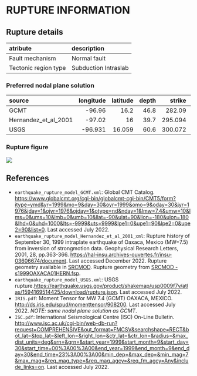 # RUPTURE INFORMATION
    
## Rupture details

| atribute             | description          |
|:---------------------|:---------------------|
| Fault mechanism       | Normal fault         |
| Tectonic region type | Subduction Intraslab |

### Preferred nodal plane solution

| source               |   longitude |   latitude |   depth |   strike |     dip |     rake |   mag |
|:---------------------|------------:|-----------:|--------:|---------:|--------:|---------:|------:|
| GCMT                 |     -96.96  |     16.2   |    46.8 |  282.09  | 41.9994 | -78      |  7.4  |
| Hernandez_et_al_2001 |     -97.02  |     16     |    39.7 |  295.094 | 49.9824 | -86.9413 |  7.47 |
| USGS                 |     -96.931 |     16.059 |    60.6 |  300.072 | 60.0009 | -80      |  7.5  |

### Rupture figure

![](earthquake_ruptures.png)

## References

- `earthquake_rupture_model_GCMT.xml`: Global CMT Catalog. https://www.globalcmt.org/cgi-bin/globalcmt-cgi-bin/CMT5/form?itype=ymd&yr=1999&mo=9&day=30&oyr=1999&omo=9&oday=30&jyr=1976&jday=1&ojyr=1976&ojday=1&otype=nd&nday=1&lmw=7.4&umw=10&lms=0&ums=10&lmb=0&umb=10&llat=-90&ulat=90&llon=-180&ulon=180&lhd=0&uhd=1000&lts=-9999&uts=9999&lpe1=0&upe1=90&lpe2=0&upe2=90&list=0. Last accessed July 2022. 
- `earthquake_rupture_model_Hernandez_et_al_2001_xml`: Rupture history of September 30, 1999 intraplate earthquake of Oaxaca, Mexico (MW=7.5) from inversion of strongmotion data. Geophysical Research Letters, 2001, 28, pp.363-366. https://hal-insu.archives-ouvertes.fr/insu-03606674/document. Last accessed December 2022. Rupture geometry available in [SRCMOD](http://equake-rc.info/SRCMOD/searchmodels/viewmodel/s1999OAXACA01HERN/). Rupture geometry from [SRCMOD - s1999OAXACA01HERN.fsp](http://equake-rc.info/SRCMOD/searchmodels/viewmodel/s1999OAXACA01HERN/).
- `earthquake_rupture_model_USGS.xml`: USGS rupture.https://earthquake.usgs.gov/product/shakemap/usp0009f7v/atlas/1594169514425/download/rupture.json. Last accessed July 2022. 
- `IRIS.pdf`: Moment Tensor for MW 7.4 (GCMT) OAXACA, MEXICO. http://ds.iris.edu/spud/momenttensor/908200. Last accessed July 2022. _NOTE: same nodal plane solution as GCMT_.
- `ISC.pdf`: International Seismological Centre (ISC) On-Line Bulletin. http://www.isc.ac.uk/cgi-bin/web-db-run?request=COMPREHENSIVE&out_format=FMCSV&searchshape=RECT&bot_lat=&top_lat=&left_lon=&right_lon=&ctr_lat=&ctr_lon=&radius=&max_dist_units=deg&srn=&grn=&start_year=1999&start_month=9&start_day=30&start_time=00%3A00%3A00&end_year=1999&end_month=9&end_day=30&end_time=23%3A00%3A00&min_dep=&max_dep=&min_mag=7&max_mag=&req_mag_type=&req_mag_agcy=&req_fm_agcy=Any&include_links=on. Last accessed July 2022.